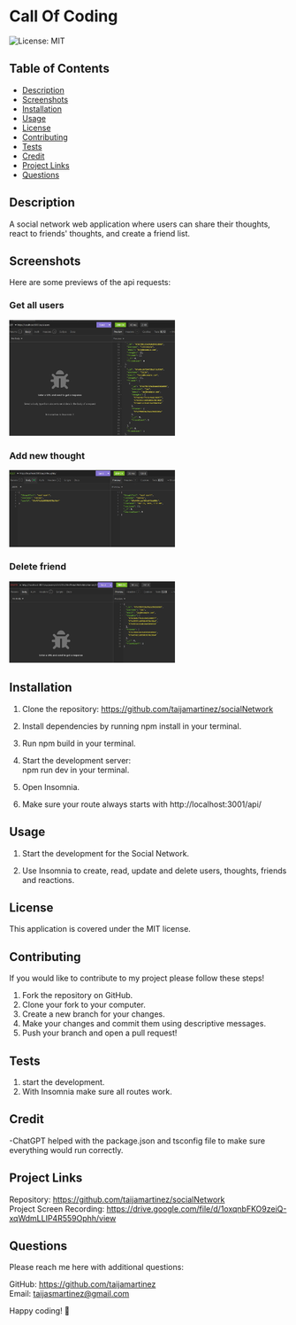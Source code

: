 # Call Of Coding
![License: MIT](https://img.shields.io/badge/License-MIT-yellow.svg)

## Table of Contents
- [Description](#description)
- [Screenshots](#screenshots)
- [Installation](#installation)
- [Usage](#usage)
- [License](#license)
- [Contributing](#contributing)
- [Tests](#tests)
- [Credit](#credit)
- [Project Links](#project-links)
- [Questions](#questions)


## Description

A social network web application where users can share their thoughts, react to friends' thoughts, and create a friend list.


## Screenshots

Here are some previews of the api requests:

###  Get all users
<img src="assets/getallusers.jpg" width="300">

### Add new thought
<img src="assets/newthought.jpg" width="300">

### Delete friend
<img src="assets/deletefriend.jpg" width="300">




## Installation

1. Clone the repository: https://github.com/taijamartinez/socialNetwork

   
2. Install dependencies by running npm install in your terminal.

3. Run npm build in your terminal.

4. Start the development server:<br>
   npm run dev in your terminal.

5. Open Insomnia.

6. Make sure your route always starts with http://localhost:3001/api/


## Usage

1. Start the development for the Social Network.

2. Use Insomnia to create, read, update and delete users, thoughts, friends and reactions.


## License

This application is covered under the MIT license.


## Contributing

If you would like to contribute to my project please follow these steps!

1. Fork the repository on GitHub.
2. Clone your fork to your computer.
3. Create a new branch for your changes.
4. Make your changes and commit them using descriptive messages.
5. Push your branch and open a pull request!


## Tests

1. start the development.
2. With Insomnia make sure all routes work.


## Credit

-ChatGPT helped with the package.json and tsconfig file to make sure everything would run correctly.


## Project Links

Repository: https://github.com/taijamartinez/socialNetwork <br>
Project Screen Recording: https://drive.google.com/file/d/1oxqnbFKO9zeiQ-xqWdmLLIP4R559Ophh/view


## Questions

Please reach me here with additional questions:

GitHub: https://github.com/taijamartinez <br>
Email: taijasmartinez@gmail.com </p>



Happy coding! 🚀 

